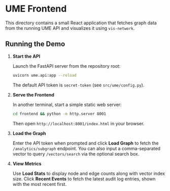 # UME Frontend

This directory contains a small React application that fetches graph data from
the running UME API and visualizes it using `vis-network`.

## Running the Demo

1. **Start the API**

   Launch the FastAPI server from the repository root:

   ```bash
   uvicorn ume.api:app --reload
   ```

   The default API token is `secret-token` (see `src/ume/config.py`).

2. **Serve the Frontend**

   In another terminal, start a simple static web server:

   ```bash
   cd frontend && python -m http.server 8001
   ```

   Then open `http://localhost:8001/index.html` in your browser.

3. **Load the Graph**

   Enter the API token when prompted and click **Load Graph** to fetch the
   `/analytics/subgraph` endpoint. You can also input a comma-separated vector
   to query `/vectors/search` via the optional search box.

4. **View Metrics**

   Use **Load Stats** to display node and edge counts along with vector index
   size. Click **Recent Events** to fetch the latest audit log entries, shown
   with the most recent first.

